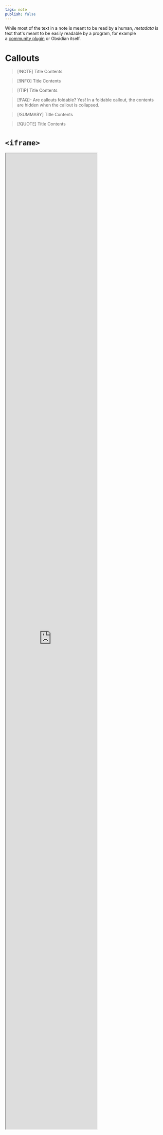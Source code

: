 ```yaml
---
tags: note
publish: false
---
```


While most of the text in a note is meant to be read by a human, _metadata_ is text that's meant to be easily readable by a program, for example a [community plugin](https://help.obsidian.md/Extending+Obsidian/Community+plugins) or Obsidian itself.

# Callouts

> [!NOTE] Title
> Contents

> [!INFO] Title
> Contents

> [!TIP] Title
> Contents

> [!FAQ]- Are callouts foldable?
> Yes! In a foldable callout, the contents are hidden when the callout is collapsed.

> [!SUMMARY] Title
> Contents

> [!QUOTE] Title
> Contents

# `<iframe>`

<iframe src="https://jamison-chen.github.io/" style="height:80vh" />

# Footnote

This is a simple footnote[^1].

You can also use inline footnotes. ^[This is an inline footnote.]

[^1]: This is the referenced text.

# Quotes

>contents

\- name